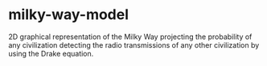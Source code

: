 # milky-way-model
2D graphical representation of the Milky Way projecting the probability of any civilization detecting the radio transmissions of any other civilization by using the Drake equation.
